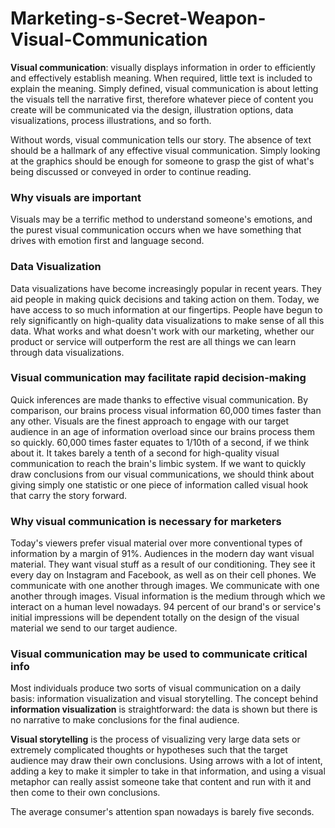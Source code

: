 # Marketing-s-Secret-Weapon-Visual-Communication

**Visual communication**: visually displays information in order to efficiently and effectively establish meaning. When required, little text is included to explain the meaning. Simply defined, visual communication is about letting the visuals tell the narrative first, therefore whatever piece of content you create will be communicated via the design, illustration options, data visualizations, process illustrations, and so forth. 

Without words, visual communication tells our story. The absence of text should be a hallmark of any effective visual communication. Simply looking at the graphics should be enough for someone to grasp the gist of what's being discussed or conveyed in order to continue reading.

### Why visuals are important 

Visuals may be a terrific method to understand someone's emotions, and the purest visual communication occurs when we have something that drives with emotion first and language second.

### Data Visualization 

 Data visualizations have become increasingly popular in recent years. They aid people in making quick decisions and taking action on them. Today, we have access to so much information at our fingertips. People have begun to rely significantly on high-quality data visualizations to make sense of all this data. What works and what doesn't work with our marketing, whether our product or service will outperform the rest are all things we can learn through data visualizations.
 
### Visual communication may facilitate rapid decision-making 

Quick inferences are made thanks to effective visual communication. By comparison, our brains process visual information 60,000 times faster than any other. Visuals are the finest approach to engage with our target audience in an age of information overload since our brains process them so quickly. 60,000 times faster equates to 1/10th of a second, if we think about it. It takes barely a tenth of a second for high-quality visual communication to reach the brain's limbic system. If we want to quickly draw conclusions from our visual communications, we should think about giving simply one statistic or one piece of information called visual hook that carry the story forward. 

### Why visual communication is necessary for marketers

Today's viewers prefer visual material over more conventional types of information by a margin of 91%. Audiences in the modern day want visual material. They want visual stuff as a result of our conditioning. They see it every day on Instagram and Facebook, as well as on their cell phones. We communicate with one another through images. We communicate with one another through images. Visual information is the medium through which we interact on a human level nowadays. 94 percent of our brand's or service's initial impressions will be dependent totally on the design of the visual material we send to our target audience. 

### Visual communication may be used to communicate critical info

Most individuals produce two sorts of visual communication on a daily basis: information visualization and visual storytelling. The concept behind **information visualization** is straightforward: the data is shown but there is no narrative to make conclusions for the final audience.

**Visual storytelling** is the process of visualizing very large data sets or extremely complicated thoughts or hypotheses such that the target audience may draw their own conclusions. Using arrows with a lot of intent, adding a key to make it simpler to take in that information, and using a visual metaphor can really assist someone take that content and run with it and then come to their own conclusions.


The average consumer's attention span nowadays is barely five seconds.
